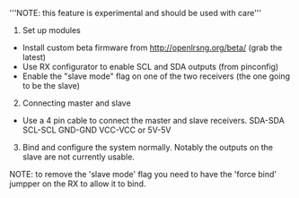 '''NOTE: this feature is experimental and should be used with care'''

1. Set up modules
* Install custom beta firmware from http://openlrsng.org/beta/ (grab the latest)
* Use RX configurator to enable SCL and SDA outputs (from pinconfig)
* Enable the "slave mode" flag on one of the two receivers (the one going to be the slave)
2. Connecting master and slave
* Use a 4 pin cable to connect the master and slave receivers.
 <nowiki>SDA-SDA
 SCL-SCL
 GND-GND
 VCC-VCC or 5V-5V</nowiki>
3. Bind and configure the system normally. Notably the outputs on the slave are not currently usable.

NOTE: to remove the 'slave mode' flag you need to have the 'force bind' jumpper on the RX to allow it to bind. 
